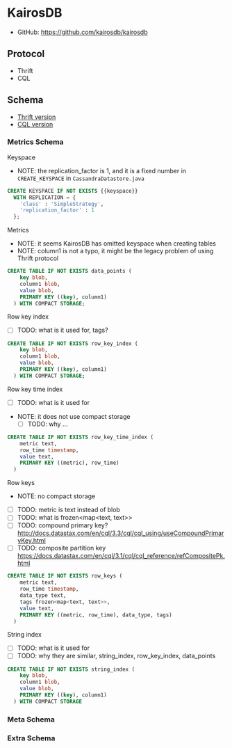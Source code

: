 # KairosDB

- GitHub: https://github.com/kairosdb/kairosdb

## Protocol

- Thrift
- CQL

## Schema

- [Thrift version](https://github.com/kairosdb/kairosdb/blob/master/src/main/java/org/kairosdb/datastore/cassandra/CassandraDatastore.java#L218)
- [CQL version](https://github.com/kairosdb/kairosdb/blob/feature/cql/src/main/java/org/kairosdb/datastore/cassandra/CassandraDatastore.java)

### Metrics Schema

Keyspace

- NOTE: the replication_factor is 1, and it is a fixed number in `CREATE_KEYSPACE` in `CassandraDatastore.java`

````sql
CREATE KEYSPACE IF NOT EXISTS {{keyspace}}
  WITH REPLICATION = {
    'class' : 'SimpleStrategy',
    'replication_factor' : 1
  };
````

Metrics

- NOTE: it seems KairosDB has omitted keyspace when creating tables
- NOTE: column1 is not a typo, it might be the legacy problem of using Thrift protocol

````sql
CREATE TABLE IF NOT EXISTS data_points (
    key blob,
    column1 blob,
    value blob,
    PRIMARY KEY ((key), column1)
  ) WITH COMPACT STORAGE;
````

Row key index

- [ ] TODO: what is it used for, tags?

````sql
CREATE TABLE IF NOT EXISTS row_key_index (
    key blob,
    column1 blob,
    value blob,
    PRIMARY KEY ((key), column1)
  ) WITH COMPACT STORAGE;
````

Row key time index

- [ ] TODO: what is it used for
- NOTE: it does not use compact storage
  - [ ] TODO: why ...

````sql
CREATE TABLE IF NOT EXISTS row_key_time_index (
    metric text,
    row_time timestamp,
    value text,
    PRIMARY KEY ((metric), row_time)
  )
````

Row keys

- NOTE: no compact storage
- [ ] TODO: metric is text instead of blob
- [ ] TODO: what is frozen<map<text, text>>
- [ ] TODO: compound primary key? http://docs.datastax.com/en/cql/3.3/cql/cql_using/useCompoundPrimaryKey.html
- [ ] TODO: composite partition key https://docs.datastax.com/en/cql/3.1/cql/cql_reference/refCompositePk.html

````sql
CREATE TABLE IF NOT EXISTS row_keys (
    metric text,
    row_time timestamp,
    data_type text,
    tags frozen<map<text, text>>,
    value text,
    PRIMARY KEY ((metric, row_time), data_type, tags)
  )
````

String index

- [ ] TODO: what is it used for
- [ ] TODO: why they are similar, string_index, row_key_index, data_points

````sql
CREATE TABLE IF NOT EXISTS string_index (
    key blob,
    column1 blob,
    value blob,
    PRIMARY KEY ((key), column1)
  ) WITH COMPACT STORAGE
````

### Meta Schema

### Extra Schema
